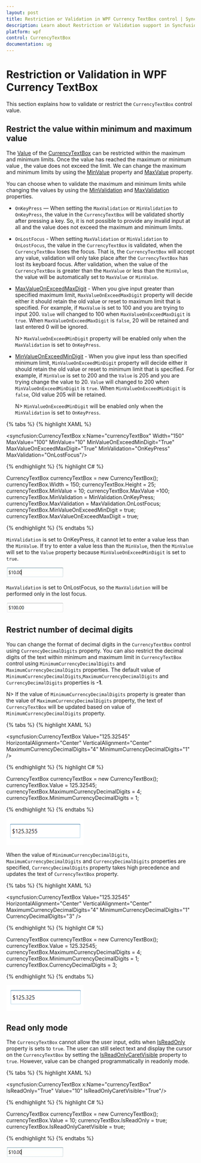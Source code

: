 ```yaml
---
layout: post
title: Restriction or Validation in WPF Currency TextBox control | Syncfusion
description: Learn about Restriction or Validation support in Syncfusion WPF Currency TextBox control, its elements and more details.
platform: wpf
control: CurrencyTextBox 
documentation: ug
---
```


# Restriction or Validation in WPF Currency TextBox

This section explains how to validate or restrict the `CurrencyTextBox` control value.

## Restrict the value within minimum and maximum value

The [Value](https://help.syncfusion.com/cr/wpf/Syncfusion.Windows.Shared.CurrencyTextBox.html#Syncfusion_Windows_Shared_CurrencyTextBox_Value) of the [CurrencyTextBox](https://www.syncfusion.com/wpf-ui-controls/currency-textbox) can be restricted within the maximum and minimum limits. Once the value has reached the maximum or minimum value , the value does not exceed the limit. We can change the maximum and minimum limits by using the [MinValue](https://help.syncfusion.com/cr/wpf/Syncfusion.Windows.Shared.CurrencyTextBox.html#Syncfusion_Windows_Shared_CurrencyTextBox_MinValue) property and [MaxValue](https://help.syncfusion.com/cr/wpf/Syncfusion.Windows.Shared.CurrencyTextBox.html#Syncfusion_Windows_Shared_CurrencyTextBox_MaxValue) property.

You can choose when to validate the maximum and minimum limits while changing the values by using the [MinValidation](https://help.syncfusion.com/cr/wpf/Syncfusion.Windows.Shared.EditorBase.html#Syncfusion_Windows_Shared_EditorBase_MinValidation) and [MaxValidation](https://help.syncfusion.com/cr/wpf/Syncfusion.Windows.Shared.EditorBase.html#Syncfusion_Windows_Shared_EditorBase_MaxValidation) properties.

* `OnKeyPress` — When setting the `MaxValidation` or `MinValidation` to `OnKeyPress`, the value in the `CurrencyTextBox` will be validated shortly after pressing a key. So, it is not possible to provide any invalid input at all and the value does not exceed the maximum and minimum limits.

* `OnLostFocus` - When setting `MaxValidation` or `MinValidation` to `OnLostFocus`, the value in the `CurrencyTextBox` is validated, when the `CurrencyTextBox` loses the focus. That is, the `CurrencyTextBox` will accept any value, validation will only take place after the `CurrencyTextBox` has lost its keyboard focus. After validation, when the value of the `CurrencyTextBox` is greater than the `MaxValue` or less than the `MinValue`, the value will be automatically set to `MaxValue` or `MinValue`.

* [MaxValueOnExceedMaxDigit](https://help.syncfusion.com/cr/wpf/Syncfusion.Windows.Shared.EditorBase.html#Syncfusion_Windows_Shared_EditorBase_MaxValueOnExceedMaxDigit) - When you give input greater than specified maximum limit, `MaxValueOnExceedMaxDigit` property will decide either it should retain the old value or reset to maximum limit that is specified. For example, if `MaxValue` is set to 100 and you are trying to input 200. `Value` will changed to 100 when `MaxValueOnExceedMaxDigit` is `true`. When `MaxValueOnExceedMaxDigit` is `false`, 20 will be retained and last entered 0 will be ignored.

  N> `MaxValueOnExceedMinDigit` property will be enabled only when the `MaxValidation` is set to `OnKeyPress`.

* [MinValueOnExceedMinDigit](https://help.syncfusion.com/cr/wpf/Syncfusion.Windows.Shared.EditorBase.html#Syncfusion_Windows_Shared_EditorBase_MinValueOnExceedMinDigit) - When you give input less than specified minimum limit, `MinValueOnExceedMinDigit` property will decide either it should retain the old value or reset to minimum limit that is specified. For example, if `MinValue` is set to 200 and the `Value` is 205 and you are trying change the value to 20. `Value` will changed to 200 when `MinValueOnExceedMinDigit` is `true`. When `MinValueOnExceedMinDigit` is `false`, Old value 205 will be retained.

  N> `MinValueOnExceedMinDigit` will be enabled only when the `MinValidation` is set to `OnKeyPress`.

{% tabs %}
{% highlight XAML %}

<syncfusion:CurrencyTextBox x:Name="currencyTextBox" Width="150" MaxValue="100" MinValue="10"
                          MinValueOnExceedMinDigit="True" MaxValueOnExceedMaxDigit="True"
                          MinValidation="OnKeyPress" MaxValidation="OnLostFocus"/>

{% endhighlight %}
{% highlight C# %}

CurrencyTextBox currencyTextBox = new CurrencyTextBox();
currencyTextBox.Width = 150;
currencyTextBox.Height = 25;
currencyTextBox.MinValue = 10;
currencyTextBox.MaxValue =100;
currencyTextBox.MinValidation = MinValidation.OnKeyPress;
currencyTextBox.MaxValidation = MaxValidation.OnLostFocus;
currencyTextBox.MinValueOnExceedMinDigit = true;
currencyTextBox.MaxValueOnExceedMaxDigit = true;

{% endhighlight %}
{% endtabs %}

`MinValidation` is set to OnKeyPress, it cannot let to enter a value less than the `MinValue`. If try to enter a value less than the `MinValue`, then the `MinValue` will set to the `Value` property because `MinValueOnExceedMinDigit` is set to `true`.

![Validate minimun value of CurrencyTextBox on pressing a key](Restriction-or-Validation_images/Restriction-or-Validation_MinValidation.jpeg)

`MaxValidation` is set to OnLostFocus, so the `MaxValidation` will be performed only in the lost focus.

![Validate maximum value of CurrencyTextBox when keyboard focus is lost](Restriction-or-Validation_images/Restriction-or-Validation_MaxValidation.jpeg)

## Restrict number of decimal digits

You can change the format of decimal digits in the `CurrencyTextBox` control using `CurrencyDecimalDigits` property. You can also restrict the decimal digits of the text within minimum and maximum limit in `CurrencyTextBox` control using `MinimumCurrencyDecimalDigits` and `MaximumCurrencyDecimalDigits` properties. The default value of `MinimumCurrencyDecimalDigits`,`MaximumCurrencyDecimalDigits` and `CurrencyDecimalDigits` properties is **-1**.

N> If the value of `MinimumCurrencyDecimalDigits` property is greater than the value of `MaximumCurrencyDecimalDigits` property, the text of `CurrencyTextBox` will be updated based on value of `MinimumCurrencyDecimalDigits` property.

{% tabs %}
{% highlight XAML %}

<syncfusion:CurrencyTextBox Value="125.32545" HorizontalAlignment="Center" VerticalAlignment="Center"
                            MaximumCurrencyDecimalDigits="4"
                            MinimumCurrencyDecimalDigits="1" />

{% endhighlight %}
{% highlight C# %}

CurrencyTextBox currencyTextBox = new CurrencyTextBox();
currencyTextBox.Value = 125.32545;
currencyTextBox.MaximumCurrencyDecimalDigits = 4;
currencyTextBox.MinimumCurrencyDecimalDigits = 1;

{% endhighlight %}
{% endtabs %}

![CurrencyTextBox WPF restricts the number of decimal digits](Restriction-or-Validation_images/currencytextbox-wpf-restrict-numberof-decimal-digits.png)

When the value of `MinimumCurrencyDecimalDigits`, `MaximumCurrencyDecimalDigits` and `CurrencyDecimalDigits` properties are specified, `CurrencyDecimalDigits` property takes high precedence and updates the text of `CurrencyTextBox` property. 

{% tabs %}
{% highlight XAML %}

<syncfusion:CurrencyTextBox Value="125.32545" HorizontalAlignment="Center" VerticalAlignment="Center"
                            MaximumCurrencyDecimalDigits="4"
                            MinimumCurrencyDecimalDigits="1" 
                            CurrencyDecimalDigits="3"
                            />

{% endhighlight %}
{% highlight C# %}

CurrencyTextBox currencyTextBox = new CurrencyTextBox();
currencyTextBox.Value = 125.32545;
currencyTextBox.MaximumCurrencyDecimalDigits = 4;
currencyTextBox.MinimumCurrencyDecimalDigits = 1;
currencyTextBox.CurrencyDecimalDigits = 3;

{% endhighlight %}
{% endtabs %}

![CurrencyTextBox WPF change decimal digits](Restriction-or-Validation_images/currencytextbox-wpf-decimaldigits.png)

## Read only mode

The `CurrencyTextBox` cannot allow the user input, edits when [IsReadOnly](https://docs.microsoft.com/en-us/dotnet/api/system.windows.controls.primitives.textboxbase.isreadonly?redirectedfrom=MSDN&view=netframework-4.7.2#System_Windows_Controls_Primitives_TextBoxBase_IsReadOnly) property is sets to `true`. The user can still select text and display the cursor on the `CurrencyTextBox` by setting the [IsReadOnlyCaretVisible](https://docs.microsoft.com/en-us/dotnet/api/system.windows.controls.primitives.textboxbase.isreadonlycaretvisible?view=netframework-4.8) property to `true`. However, value can be changed programmatically in readonly mode.

{% tabs %}
{% highlight XAML %}

<syncfusion:CurrencyTextBox x:Name="currencyTextBox" IsReadOnly="True" Value="10" IsReadOnlyCaretVisible="True"/>

{% endhighlight %}
{% highlight C# %}

CurrencyTextBox currencyTextBox = new CurrencyTextBox();
currencyTextBox.Value = 10;
currencyTextBox.IsReadOnly = true;
currencyTextBox.IsReadOnlyCaretVisible = true;

{% endhighlight %}
{% endtabs %}

![CurrencyTextBox in read-only mode](Restriction-or-Validation_images/Restriction-or-Validation_ReadOnly.jpeg)